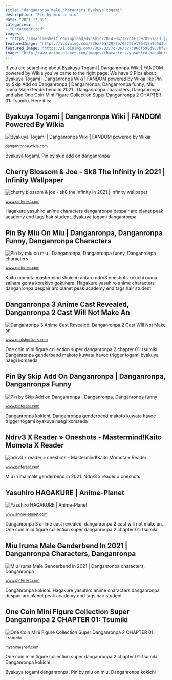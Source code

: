 ```yaml
---
title: "danganronpa male characters Byakuya togami"
description: "Pin by miu on miu"
date: "2021-12-09"
categories:
- "Uncategorized"
images:
- "https://myanimeshelf.com/upload/dynamic/2014-04/12/hIE13970967813.jpeg"
featuredImage: "https://i.pinimg.com/736x/0a/29/fe/0a29fe176415a2e5d3b3ec32d64944cd.jpg"
featured_image: "https://i.pinimg.com/736x/32/7c/86/327c86df598d987bf2c7cb6c5b7ea4f5.jpg"
image: "http://www.anime-planet.com/images/characters/yasuhiro-hagakure-51688.jpg?t=1373020317"
---
```


If you are searching about Byakuya Togami | Danganronpa Wiki | FANDOM powered by Wikia you've came to the right page. We have 9 Pics about Byakuya Togami | Danganronpa Wiki | FANDOM powered by Wikia like Pin by Skip Add on Danganronpa | Danganronpa, Danganronpa funny, Miu Iruma Male Genderbend in 2021 | Danganronpa characters, Danganronpa and also One Coin Mini Figure Collection Super Danganronpa 2 CHAPTER 01: Tsumiki. Here it is:

## Byakuya Togami | Danganronpa Wiki | FANDOM Powered By Wikia

![Byakuya Togami | Danganronpa Wiki | FANDOM powered by Wikia](https://vignette.wikia.nocookie.net/danganronpa/images/5/58/Byakuya_Togami_Illustration.png/revision/latest?cb=20170611004044 "Cherry blossom &amp; joe")

<small>danganronpa.wikia.com</small>

Byakuya togami. Pin by skip add on danganronpa

## Cherry Blossom &amp; Joe - Sk8 The Infinity In 2021 | Infinity Wallpaper

![cherry blossom &amp; joe - sk8 the infinity in 2021 | Infinity wallpaper](https://i.pinimg.com/736x/03/26/4e/03264eebe065ed9ceed7c13621c3277e.jpg "Byakuya togami danganronpa")

<small>www.pinterest.com</small>

Hagakure yasuhiro anime characters danganronpa despair arc planet peak academy end tags hair student. Byakuya togami danganronpa

## Pin By Miu On Miu | Danganronpa, Danganronpa Funny, Danganronpa Characters

![Pin by miu on miu | Danganronpa, Danganronpa funny, Danganronpa characters](https://i.pinimg.com/736x/0a/29/fe/0a29fe176415a2e5d3b3ec32d64944cd.jpg "Danganronpa kokichi")

<small>www.pinterest.com</small>

Kaito momota mastermind shuichi rantaro ndrv3 oneshots kokichi ouma saihara gonta korekiyo gokuhara. Hagakure yasuhiro anime characters danganronpa despair arc planet peak academy end tags hair student

## Danganronpa 3 Anime Cast Revealed, Danganronpa 2 Cast Will Not Make An

![Danganronpa 3 Anime Cast Revealed, Danganronpa 2 Cast Will Not Make an](https://cdn3.dualshockers.com/wp-content/uploads/2016/03/Danganronpa-3.png "Iruma miu danganronpa genderbend sprites kaede akamatsu")

<small>www.dualshockers.com</small>

One coin mini figure collection super danganronpa 2 chapter 01: tsumiki. Danganronpa genderbend makoto kuwata havoc trigger togami byakuya naegi komaeda

## Pin By Skip Add On Danganronpa | Danganronpa, Danganronpa Funny

![Pin by Skip Add on Danganronpa | Danganronpa, Danganronpa funny](https://i.pinimg.com/736x/32/7c/86/327c86df598d987bf2c7cb6c5b7ea4f5.jpg "Ndrv3 x reader » oneshots")

<small>www.pinterest.com</small>

Danganronpa kokichi. Danganronpa genderbend makoto kuwata havoc trigger togami byakuya naegi komaeda

## Ndrv3 X Reader » Oneshots - Mastermind!Kaito Momota X Reader

![ndrv3 x reader » oneshots - Mastermind!Kaito Momota x Reader](https://i.pinimg.com/736x/0b/4f/d4/0b4fd4df681c096e13bec40d44c6f78c.jpg "Mikan danganronpa tsumiki figure super mini figures chapter coin kotobukiya chibi funko pop ibuki merch nendoroid")

<small>www.pinterest.com</small>

Miu iruma male genderbend in 2021. Ndrv3 x reader » oneshots

## Yasuhiro HAGAKURE | Anime-Planet

![Yasuhiro HAGAKURE | Anime-Planet](http://www.anime-planet.com/images/characters/yasuhiro-hagakure-51688.jpg?t=1373020317 "Iruma miu danganronpa genderbend sprites kaede akamatsu")

<small>www.anime-planet.com</small>

Danganronpa 3 anime cast revealed, danganronpa 2 cast will not make an. One coin mini figure collection super danganronpa 2 chapter 01: tsumiki

## Miu Iruma Male Genderbend In 2021 | Danganronpa Characters, Danganronpa

![Miu Iruma Male Genderbend in 2021 | Danganronpa characters, Danganronpa](https://i.pinimg.com/originals/a1/8e/21/a18e214d0a8d44f8fd756e159fa4ae57.jpg "Mikan danganronpa tsumiki figure super mini figures chapter coin kotobukiya chibi funko pop ibuki merch nendoroid")

<small>www.pinterest.com</small>

Danganronpa kokichi. Hagakure yasuhiro anime characters danganronpa despair arc planet peak academy end tags hair student

## One Coin Mini Figure Collection Super Danganronpa 2 CHAPTER 01: Tsumiki

![One Coin Mini Figure Collection Super Danganronpa 2 CHAPTER 01: Tsumiki](https://myanimeshelf.com/upload/dynamic/2014-04/12/hIE13970967813.jpeg "Danganronpa 3 anime cast revealed, danganronpa 2 cast will not make an")

<small>myanimeshelf.com</small>

One coin mini figure collection super danganronpa 2 chapter 01: tsumiki. Danganronpa kokichi

Byakuya togami danganronpa. Pin by miu on miu. Danganronpa kokichi
